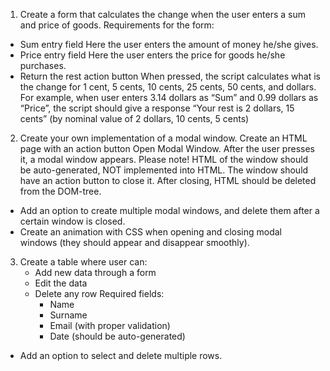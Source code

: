 1. Create a form that calculates the change when the user enters a sum
   and price of goods. Requirements for the form:

- Sum entry field
  Here the user enters the amount of money he/she gives.
- Price entry field
  Here the user enters the price for goods he/she purchases.
- Return the rest action button
  When pressed, the script calculates what is the change for 1 cent,
  5 cents, 10 cents, 25 cents, 50 cents, and dollars. For example,
  when user enters 3.14 dollars as “Sum” and 0.99 dollars as “Price”,
  the script should give a response “Your rest is 2 dollars, 15 cents”
  (by nominal value of 2 dollars, 10 cents, 5 cents)

2. Create your own implementation of a modal window. Create an HTML
   page with an action button Open Modal Window. After the user presses
   it, a modal window appears. Please note! HTML of the window should be
   auto-generated, NOT implemented into HTML. The window should have
   an action button to close it. After closing, HTML should be deleted from
   the DOM-tree.

- Add an option to create multiple modal windows, and delete them
  after a certain window is closed.
- Create an animation with CSS when opening and closing modal
  windows (they should appear and disappear smoothly).

3. Create a table where user can:
   - Add new data through a form
   - Edit the data
   - Delete any row
     Required fields:
     - Name
     - Surname
     - Email (with proper validation)
     - Date (should be auto-generated)

- Add an option to select and delete multiple rows.
